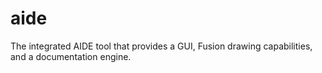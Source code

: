 # aide
The integrated AIDE tool that provides a GUI, Fusion drawing capabilities, and a documentation engine. 
